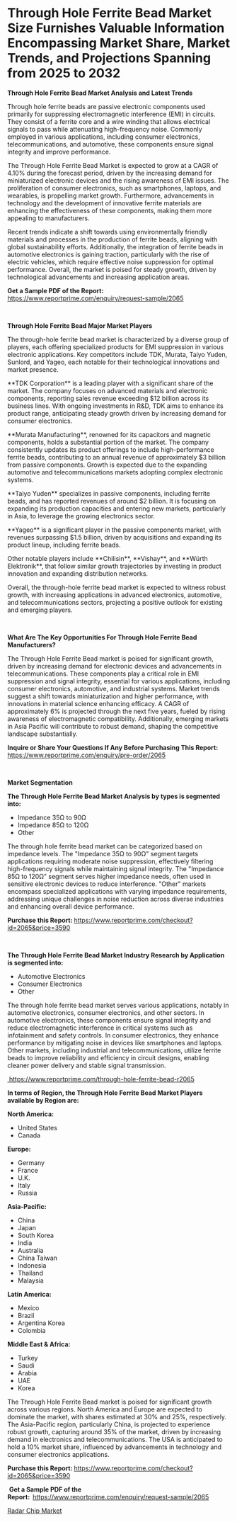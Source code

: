 <p><h1>Through Hole Ferrite Bead Market Size Furnishes Valuable Information Encompassing Market Share, Market Trends, and Projections Spanning from 2025 to 2032</h1></p><p><strong>Through Hole Ferrite Bead Market Analysis and Latest Trends</strong></p>
<p><p>Through hole ferrite beads are passive electronic components used primarily for suppressing electromagnetic interference (EMI) in circuits. They consist of a ferrite core and a wire winding that allows electrical signals to pass while attenuating high-frequency noise. Commonly employed in various applications, including consumer electronics, telecommunications, and automotive, these components ensure signal integrity and improve performance.</p><p>The Through Hole Ferrite Bead Market is expected to grow at a CAGR of 4.10% during the forecast period, driven by the increasing demand for miniaturized electronic devices and the rising awareness of EMI issues. The proliferation of consumer electronics, such as smartphones, laptops, and wearables, is propelling market growth. Furthermore, advancements in technology and the development of innovative ferrite materials are enhancing the effectiveness of these components, making them more appealing to manufacturers. </p><p>Recent trends indicate a shift towards using environmentally friendly materials and processes in the production of ferrite beads, aligning with global sustainability efforts. Additionally, the integration of ferrite beads in automotive electronics is gaining traction, particularly with the rise of electric vehicles, which require effective noise suppression for optimal performance. Overall, the market is poised for steady growth, driven by technological advancements and increasing application areas.</p></p>
<p><strong>Get a Sample PDF of the Report:&nbsp;</strong> <a href="https://www.reportprime.com/enquiry/request-sample/2065?utm_campaign=2291&utm_medium=2&utm_source=Github&utm_content=ia&utm_term=18032025&utm_id=through-hole-ferrite-bead">https://www.reportprime.com/enquiry/request-sample/2065</a></p>
<p>&nbsp;</p>
<p><strong>Through Hole Ferrite Bead Major Market Players</strong></p>
<p><p>The through-hole ferrite bead market is characterized by a diverse group of players, each offering specialized products for EMI suppression in various electronic applications. Key competitors include TDK, Murata, Taiyo Yuden, Sunlord, and Yageo, each notable for their technological innovations and market presence.</p><p>**TDK Corporation** is a leading player with a significant share of the market. The company focuses on advanced materials and electronic components, reporting sales revenue exceeding $12 billion across its business lines. With ongoing investments in R&D, TDK aims to enhance its product range, anticipating steady growth driven by increasing demand for consumer electronics.</p><p>**Murata Manufacturing**, renowned for its capacitors and magnetic components, holds a substantial portion of the market. The company consistently updates its product offerings to include high-performance ferrite beads, contributing to an annual revenue of approximately $3 billion from passive components. Growth is expected due to the expanding automotive and telecommunications markets adopting complex electronic systems.</p><p>**Taiyo Yuden** specializes in passive components, including ferrite beads, and has reported revenues of around $2 billion. It is focusing on expanding its production capacities and entering new markets, particularly in Asia, to leverage the growing electronics sector.</p><p>**Yageo** is a significant player in the passive components market, with revenues surpassing $1.5 billion, driven by acquisitions and expanding its product lineup, including ferrite beads.</p><p>Other notable players include **Chilisin**, **Vishay**, and **Würth Elektronik**, that follow similar growth trajectories by investing in product innovation and expanding distribution networks.</p><p>Overall, the through-hole ferrite bead market is expected to witness robust growth, with increasing applications in advanced electronics, automotive, and telecommunications sectors, projecting a positive outlook for existing and emerging players.</p></p>
<p>&nbsp;</p>
<p><strong>What Are The Key Opportunities For Through Hole Ferrite Bead Manufacturers?</strong></p>
<p><p>The Through Hole Ferrite Bead market is poised for significant growth, driven by increasing demand for electronic devices and advancements in telecommunications. These components play a critical role in EMI suppression and signal integrity, essential for various applications, including consumer electronics, automotive, and industrial systems. Market trends suggest a shift towards miniaturization and higher performance, with innovations in material science enhancing efficacy. A CAGR of approximately 6% is projected through the next five years, fueled by rising awareness of electromagnetic compatibility. Additionally, emerging markets in Asia Pacific will contribute to robust demand, shaping the competitive landscape substantially.</p></p>
<p><strong>Inquire or Share Your Questions If Any Before Purchasing This Report:</strong> <a href="https://www.reportprime.com/enquiry/pre-order/2065?utm_campaign=2291&utm_medium=2&utm_source=Github&utm_content=ia&utm_term=18032025&utm_id=through-hole-ferrite-bead">https://www.reportprime.com/enquiry/pre-order/2065</a></p>
<p>&nbsp;</p>
<p><strong>Market Segmentation</strong></p>
<p><strong>The Through Hole Ferrite Bead Market Analysis by types is segmented into:</strong></p>
<p><ul><li>Impedance 35Ω to 90Ω</li><li>Impedance 85Ω to 120Ω</li><li>Other</li></ul></p>
<p><p>The through hole ferrite bead market can be categorized based on impedance levels. The "Impedance 35Ω to 90Ω" segment targets applications requiring moderate noise suppression, effectively filtering high-frequency signals while maintaining signal integrity. The "Impedance 85Ω to 120Ω" segment serves higher impedance needs, often used in sensitive electronic devices to reduce interference. "Other" markets encompass specialized applications with varying impedance requirements, addressing unique challenges in noise reduction across diverse industries and enhancing overall device performance.</p></p>
<p><strong>Purchase this Report:&nbsp;</strong><a href="https://www.reportprime.com/checkout?id=2065&price=3590&utm_campaign=2291&utm_medium=2&utm_source=Github&utm_content=ia&utm_term=18032025&utm_id=through-hole-ferrite-bead">https://www.reportprime.com/checkout?id=2065&price=3590</a></p>
<p>&nbsp;</p>
<p><strong>The Through Hole Ferrite Bead Market Industry Research by Application is segmented into:</strong></p>
<p><ul><li>Automotive Electronics</li><li>Consumer Electronics</li><li>Other</li></ul></p>
<p><p>The through hole ferrite bead market serves various applications, notably in automotive electronics, consumer electronics, and other sectors. In automotive electronics, these components ensure signal integrity and reduce electromagnetic interference in critical systems such as infotainment and safety controls. In consumer electronics, they enhance performance by mitigating noise in devices like smartphones and laptops. Other markets, including industrial and telecommunications, utilize ferrite beads to improve reliability and efficiency in circuit designs, enabling cleaner power delivery and stable signal transmission.</p></p>
<p><a href="https://www.reportprime.com/through-hole-ferrite-bead-r2065?utm_campaign=2291&utm_medium=2&utm_source=Github&utm_content=ia&utm_term=18032025&utm_id=through-hole-ferrite-bead">&nbsp;https://www.reportprime.com/through-hole-ferrite-bead-r2065</a></p>
<p><strong>In terms of Region, the Through Hole Ferrite Bead Market Players available by Region are:</strong></p>
<p>
    <p> <strong> North America: </strong>
        <ul>
            <li>United States</li>
            <li>Canada</li>
        </ul>
        </p> 
    <p> <strong> Europe: </strong>
        <ul>
            <li>Germany</li>
            <li>France</li>
            <li>U.K.</li>
            <li>Italy</li>
            <li>Russia</li>
        </ul>
        </p> 
    <p> <strong> Asia-Pacific: </strong>
        <ul>
            <li>China</li>
            <li>Japan</li>
            <li>South Korea</li>
            <li>India</li>
            <li>Australia</li>
            <li>China Taiwan</li>
            <li>Indonesia</li>
            <li>Thailand</li>
            <li>Malaysia</li>
        </ul>
        </p> 
    <p> <strong> Latin America: </strong>
        <ul>
            <li>Mexico</li>
            <li>Brazil</li>
            <li>Argentina Korea</li>
            <li>Colombia</li>
        </ul>
        </p> 
    <p> <strong> Middle East & Africa: </strong>
        <ul>
            <li>Turkey</li>
            <li>Saudi</li>
            <li>Arabia</li>
            <li>UAE</li>
            <li>Korea</li>
        </ul>
    </p>
    </p>
<p><p>The Through Hole Ferrite Bead market is poised for significant growth across various regions. North America and Europe are expected to dominate the market, with shares estimated at 30% and 25%, respectively. The Asia-Pacific region, particularly China, is projected to experience robust growth, capturing around 35% of the market, driven by increasing demand in electronics and telecommunications. The USA is anticipated to hold a 10% market share, influenced by advancements in technology and consumer electronics applications.</p></p>
<p><strong>Purchase this Report: </strong><a href="https://www.reportprime.com/checkout?id=2065&price=3590&utm_campaign=2291&utm_medium=2&utm_source=Github&utm_content=ia&utm_term=18032025&utm_id=through-hole-ferrite-bead">https://www.reportprime.com/checkout?id=2065&price=3590</a></p>
<p>&nbsp;<strong>Get a Sample PDF of the Report:&nbsp;&nbsp;</strong><a href="https://www.reportprime.com/enquiry/request-sample/2065?utm_campaign=2291&utm_medium=2&utm_source=Github&utm_content=ia&utm_term=18032025&utm_id=through-hole-ferrite-bead">https://www.reportprime.com/enquiry/request-sample/2065</a></p>
<p><strong></strong></p>
<p><p><a href="https://github.com/muskoaizahfi/Market-Research-Report-List-1/blob/main/radar-chip-market.md?utm_campaign=2291&utm_medium=2&utm_source=Github&utm_content=ia&utm_term=18032025&utm_id=through-hole-ferrite-bead">Radar Chip Market</a></p></p>